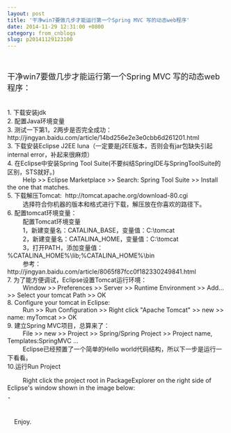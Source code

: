 ```yaml
---
layout: post
title: '干净win7要做几步才能运行第一个Spring MVC 写的动态web程序'
date: 2014-11-29 12:31:00 +0800
category: from_cnblogs
slug: p20141129123100
---
```



<br>
<br>
<span style="font-size:18px">干净win7要做几步才能运行第一个Spring MVC 写的动态web程序：</span><br>
<br>
<br>
1. 下载安装jdk<br>
2. 配置Java环境变量<br>
3. 测试一下第1，2两步是否完全成功：http://jingyan.baidu.com/article/14bd256e2e3e0cbb6d261201.html<br>
3. 下载安装Eclipse J2EE luna（一定要是j2EE版本，否则会有jar包缺失引起internal error，补起来很麻烦）<br>
4. 在Eclipse中安装Spring Tool Suite(不要纠结SpringIDE与SpringToolSuite的区别，STS就好。)<br>
&nbsp; &nbsp; &nbsp; &nbsp; &nbsp;Help &gt;&gt; Eclipse Marketplace &gt;&gt; Search: Spring Tool Suite &gt;&gt; Install the one that matches.<br>
5. 下载解压Tomcat: &nbsp;http://tomcat.apache.org/download-80.cgi<br>
&nbsp; &nbsp; &nbsp; &nbsp; &nbsp;选择符合你机器的版本和&#26684;式进行下载，解压放在你喜欢的路径下。<br>
6. 配置tomcat环境变量：<br>
&nbsp; &nbsp; &nbsp; &nbsp; &nbsp;配置Tomcat环境变量<br>
&nbsp; &nbsp; &nbsp; &nbsp; &nbsp;1，新建变量名：CATALINA_BASE，变量&#20540;：C:\tomcat<br>
&nbsp; &nbsp; &nbsp; &nbsp; &nbsp;2，新建变量名：CATALINA_HOME，变量&#20540;：C:\tomcat<br>
&nbsp; &nbsp; &nbsp; &nbsp; &nbsp;3，打开PATH，添加变量&#20540;：%CATALINA_HOME%\lib;%CATALINA_HOME%\bin<br>
&nbsp; &nbsp; &nbsp; &nbsp; &nbsp;参考：http://jingyan.baidu.com/article/8065f87fcc0f182330249841.html<br>
7. 为了能方便调试，Eclipse设置Tomcat运行环境：<br>
&nbsp; &nbsp; &nbsp; &nbsp; &nbsp;Window &gt;&gt; Preferences &gt;&gt; Server &gt;&gt; Runtime Environment &gt;&gt; Add... &gt;&gt; Select your tomcat Path &gt;&gt; OK<br>
8. Configure your tomcat in Eclipse:<br>
&nbsp; &nbsp; &nbsp; &nbsp; &nbsp;Run &gt;&gt; Run Configuration &gt;&gt; Right click &quot;Apache Tomcat&quot; &gt;&gt; new &gt;&gt; name: myTomcat &gt;&gt; OK<br>
9. 建立Spring MVC项目，总算来了：<br>
&nbsp; &nbsp; &nbsp; &nbsp; &nbsp;File &gt;&gt; new &gt;&gt; Project &gt;&gt; Spring/Spring Project &gt;&gt; Project name, Templates:SpringMVC ...<br>
&nbsp; &nbsp; &nbsp; &nbsp; &nbsp;Eclipse已经预置了一个简单的Hello world代码结构，所以下一步是运行一下看看。<br>
10.运行Run Project<br>
<p>&nbsp; &nbsp; &nbsp; &nbsp; &nbsp;Right click the project root in PackageExplorer on the right side of Eclipse's window shown in the image below:</p>
<p><img src="http://img.blog.csdn.net/20141129203056328?watermark/2/text/aHR0cDovL2Jsb2cuY3Nkbi5uZXQvc29uaWN0bA==/font/5a6L5L2T/fontsize/400/fill/I0JBQkFCMA==/dissolve/70/gravity/Center" border="1" hspace="3" alt=""><br>
</p>
<p><br>
</p>
<p>&nbsp; &nbsp; Enjoy.&nbsp;</p>
   
